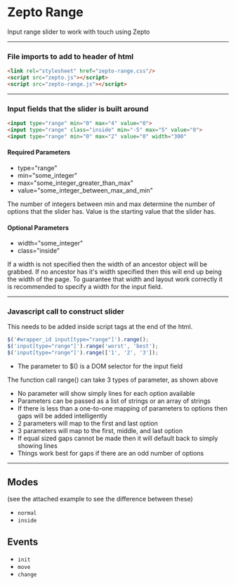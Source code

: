 # Zepto Range

Input range slider to work with touch using Zepto

----------------------------------------------------------
### File imports to add to header of html

``` html
<link rel="stylesheet" href="zepto-range.css"/>
<script src="zepto.js"></script>
<script src="zepto-range.js"></script>
```

----------------------------------------------------------
### Input fields that the slider is built around

``` html
<input type="range" min="0" max="4" value="0">
<input type="range" class="inside" min="-5" max="5" value="0">
<input type="range" min="0" max="2" value="0" width="300"
```

#### Required Parameters

- type="range"
- min="some_integer"
- max="some_integer_greater_than_max"
- value="some_integer_between_max_and_min"

The number of integers between min and max determine the number of options that the slider has. Value is the starting value that the slider has.

#### Optional Parameters

- width="some_integer"
- class="inside"

If a width is not specified then the width of an ancestor object will be grabbed. If no ancestor has it's width specified then this will end up being the width of the page. To guarantee that width and layout work correctly it is recommended to specify a width for the input field.

----------------------------------------------------------
### Javascript call to construct slider

This needs to be added inside script tags at the end of the html.

``` javascript
$('#wrapper_id input[type="range"]').range();
$('input[type="range"]').range('worst', 'best');
$('input[type="range"]').range(['1', '2', '3']);
```

- The parameter to $() is a DOM selector for the input field

The function call range() can take 3 types of parameter, as shown above
- No parameter will show simply lines for each option available
- Parameters can be passed as a list of strings or an array of strings
- If there is less than a one-to-one mapping of parameters to options then gaps will be added intelligently
 - 2 parameters will map to the first and last option
 - 3 parameters will map to the first, middle, and last option
 - If equal sized gaps cannot be made then it will default back to simply showing lines
 - Things work best for gaps if there are an odd number of options

----------------------------------------------------------

## Modes

(see the attached example to see the difference between these)

* `normal`
* `inside`

## Events

* `init`
* `move`
* `change`
